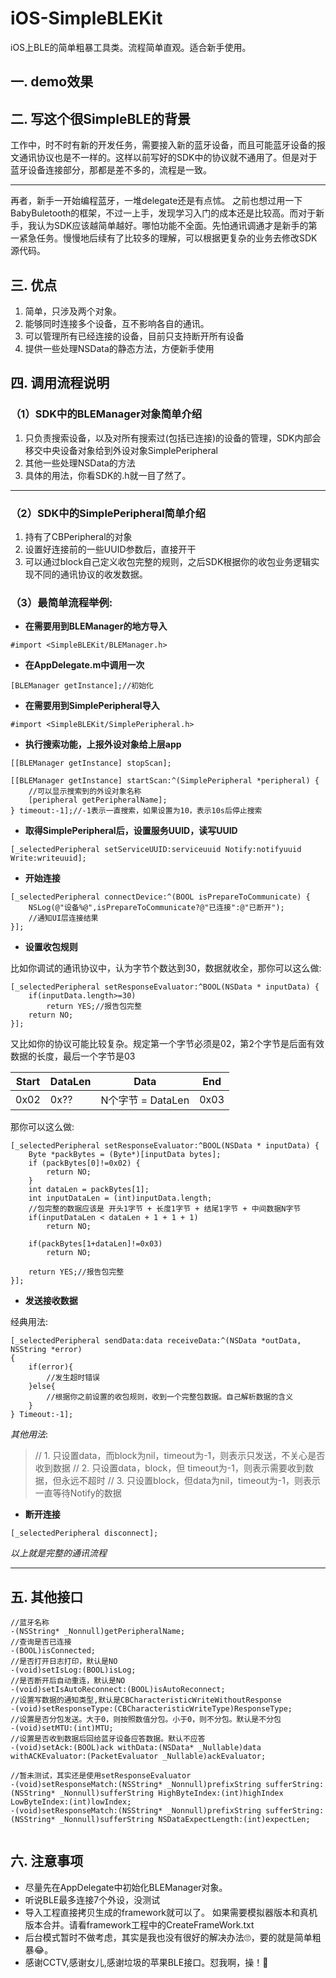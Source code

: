 # iOS-SimpleBLEKit
iOS上BLE的简单粗暴工具类。流程简单直观。适合新手使用。
## 一. demo效果
## 二. 写这个很SimpleBLE的背景
工作中，时不时有新的开发任务，需要接入新的蓝牙设备，而且可能蓝牙设备的报文通讯协议也是不一样的。这样以前写好的SDK中的协议就不通用了。但是对于蓝牙设备连接部分，那都是差不多的，流程是一致。

-------

再者，新手一开始编程蓝牙，一堆delegate还是有点怵。 之前也想过用一下BabyBuletooth的框架，不过一上手，发现学习入门的成本还是比较高。而对于新手，我认为SDK应该越简单越好。哪怕功能不全面。先怕通讯调通才是新手的第一紧急任务。慢慢地后续有了比较多的理解，可以根据更复杂的业务去修改SDK源代码。


## 三. 优点
1. 简单，只涉及两个对象。
2. 能够同时连接多个设备，互不影响各自的通讯。
2. 可以管理所有已经连接的设备，目前只支持断开所有设备
3. 提供一些处理NSData的静态方法，方便新手使用
## 四. 调用流程说明


### （1）SDK中的BLEManager对象简单介绍

1. 只负责搜索设备，以及对所有搜索过(包括已连接)的设备的管理，SDK内部会移交中央设备对象给到外设对象SimplePeripheral
2. 其他一些处理NSData的方法
3. 具体的用法，你看SDK的.h就一目了然了。

-------

### （2）SDK中的SimplePeripheral简单介绍
1. 持有了CBPeripheral的对象
2. 设置好连接前的一些UUID参数后，直接开干
3. 可以通过block自己定义收包完整的规则，之后SDK根据你的收包业务逻辑实现不同的通讯协议的收发数据。

### （3）最简单流程举例:
* **在需要用到BLEManager的地方导入**

```
#import <SimpleBLEKit/BLEManager.h>
```

* **在AppDelegate.m中调用一次**

```
[BLEManager getInstance];//初始化
```

* **在需要用到SimplePeripheral导入**

```
#import <SimpleBLEKit/SimplePeripheral.h>
```

* **执行搜索功能，上报外设对象给上层app**

```
[[BLEManager getInstance] stopScan];

[[BLEManager getInstance] startScan:^(SimplePeripheral *peripheral) {
    //可以显示搜索到的外设对象名称
    [peripheral getPeripheralName];           
} timeout:-1];//-1表示一直搜索，如果设置为10，表示10s后停止搜索
```

* **取得SimplePeripheral后，设置服务UUID，读写UUID**


```
[_selectedPeripheral setServiceUUID:serviceuuid Notify:notifyuuid Write:writeuuid];
```

* **开始连接**

```
[_selectedPeripheral connectDevice:^(BOOL isPrepareToCommunicate) {
    NSLog(@"设备%@",isPrepareToCommunicate?@"已连接":@"已断开");
    //通知UI层连接结果    
}];
```

* **设置收包规则**

比如你调试的通讯协议中，认为字节个数达到30，数据就收全，那你可以这么做:

```
[_selectedPeripheral setResponseEvaluator:^BOOL(NSData * inputData) {
    if(inputData.length>=30)
        return YES;//报告包完整
    return NO;    
}];
```

又比如你的协议可能比较复杂。规定第一个字节必须是02，第2个字节是后面有效数据的长度，最后一个字节是03

| Start | DataLen | Data | End |
| --- | --- | --- | --- |
| 0x02 | 0x?? | N个字节 = DataLen | 0x03 |

那你可以这么做:

```
[_selectedPeripheral setResponseEvaluator:^BOOL(NSData * inputData) {
    Byte *packBytes = (Byte*)[inputData bytes];
    if (packBytes[0]!=0x02) {
        return NO;
    }
    int dataLen = packBytes[1];
    int inputDataLen = (int)inputData.length;
    //包完整的数据应该是 开头1字节 + 长度1字节 + 结尾1字节 + 中间数据N字节
    if(inputDataLen < dataLen + 1 + 1 + 1)
        return NO;
    
    if(packBytes[1+dataLen]!=0x03)
        return NO;
    
    return YES;//报告包完整
}];
```

* **发送接收数据**


经典用法:

```
[_selectedPeripheral sendData:data receiveData:^(NSData *outData, NSString *error) 
{   
    if(error){
        //发生超时错误
    }else{
        //根据你之前设置的收包规则，收到一个完整包数据。自己解析数据的含义
    }
} Timeout:-1];
```
*其他用法*:
> // 1. 只设置data，而block为nil，timeout为-1，则表示只发送，不关心是否收到数据
> // 2. 只设置data，block，但 timeout为-1，则表示需要收到数据，但永远不超时
> // 3. 只设置block，但data为nil，timeout为-1，则表示一直等待Notify的数据

* **断开连接**

```
[_selectedPeripheral disconnect];
```

*以上就是完整的通讯流程* 


-------



## 五. 其他接口


```
//蓝牙名称
-(NSString* _Nonnull)getPeripheralName;
//查询是否已连接
-(BOOL)isConnected;
//是否打开日志打印，默认是NO
-(void)setIsLog:(BOOL)isLog;
//是否断开后自动重连，默认是NO
-(void)setIsAutoReconnect:(BOOL)isAutoReconnect;
//设置写数据的通知类型,默认是CBCharacteristicWriteWithoutResponse
-(void)setResponseType:(CBCharacteristicWriteType)ResponseType;
//设置是否分包发送。大于0，则按照数值分包。小于0，则不分包。默认是不分包
-(void)setMTU:(int)MTU;
//设置是否收到数据后回给蓝牙设备应答数据。默认不应答
-(void)setAck:(BOOL)ack withData:(NSData* _Nullable)data withACKEvaluator:(PacketEvaluator _Nullable)ackEvaluator;

//暂未测试，其实还是使用setResponseEvaluator
-(void)setResponseMatch:(NSString* _Nonnull)prefixString sufferString:(NSString* _Nonnull)sufferString HighByteIndex:(int)highIndex LowByteIndex:(int)lowIndex;
-(void)setResponseMatch:(NSString* _Nonnull)prefixString sufferString:(NSString* _Nonnull)sufferString NSDataExpectLength:(int)expectLen;


```


## 六. 注意事项

* 尽量先在AppDelegate中初始化BLEManager对象。
* 听说BLE最多连接7个外设，没测试
* 导入工程直接拷贝生成的framework就可以了。 如果需要模拟器版本和真机版本合并。请看framework工程中的CreateFrameWork.txt
* 后台模式暂时不做考虑，其实是我也没有很好的解决办法🙄，要的就是简单粗暴😂。
* 感谢CCTV,感谢女儿,感谢垃圾的苹果BLE接口。怼我啊，操！🤔


